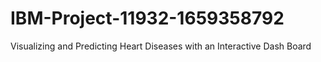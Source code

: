 # IBM-Project-11932-1659358792
Visualizing and Predicting Heart Diseases with an Interactive Dash Board
